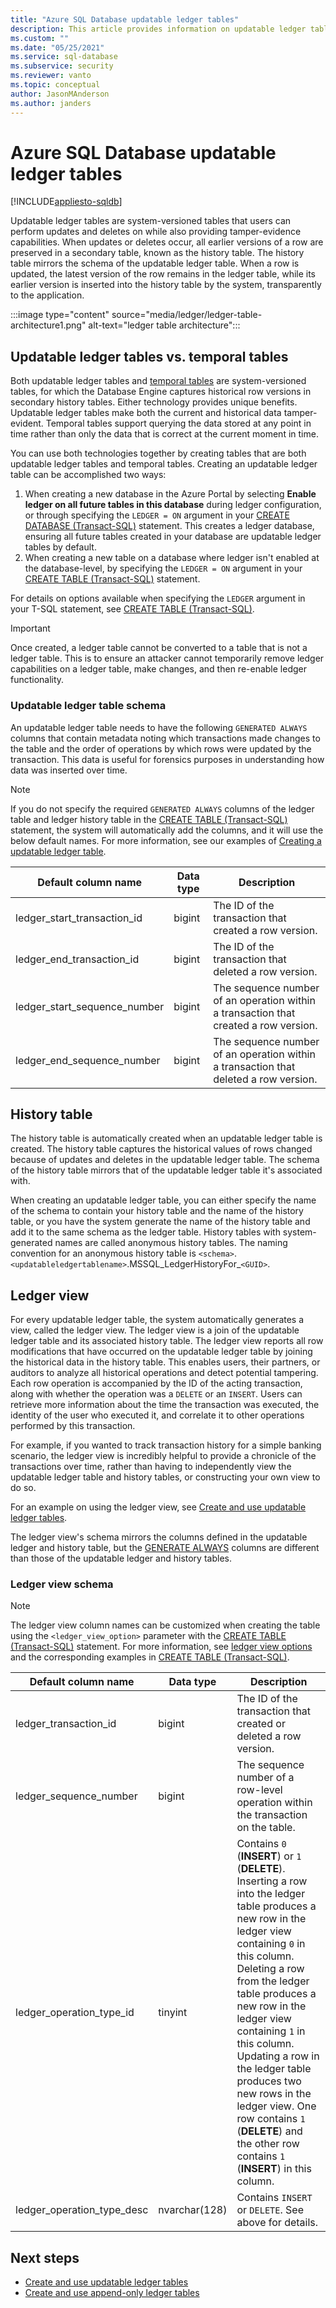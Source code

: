 ```yaml
---
title: "Azure SQL Database updatable ledger tables"
description: This article provides information on updatable ledger tables, ledger schema, and ledger views in Azure SQL Database
ms.custom: ""
ms.date: "05/25/2021"
ms.service: sql-database
ms.subservice: security
ms.reviewer: vanto
ms.topic: conceptual
author: JasonMAnderson
ms.author: janders
---
```


# Azure SQL Database updatable ledger tables

[!INCLUDE[appliesto-sqldb](../includes/appliesto-sqldb.md)]

Updatable ledger tables are system-versioned tables that users can perform updates and deletes on while also providing tamper-evidence capabilities. When updates or deletes occur, all earlier versions of a row are preserved in a secondary table, known as the history table. The history table mirrors the schema of the updatable ledger table. When a row is updated, the latest version of the row remains in the ledger table, while its earlier version is inserted into the history table by the system, transparently to the application. 

:::image type="content" source="media/ledger/ledger-table-architecture1.png" alt-text="ledger table architecture":::

## Updatable ledger tables vs. temporal tables

Both updatable ledger tables and [temporal tables](/sql/relational-databases/tables/temporal-tables) are system-versioned tables, for which the Database Engine captures historical row versions in secondary history tables. Either technology provides unique benefits. Updatable ledger tables make both the current and historical data tamper-evident. Temporal tables support querying the data stored at any point in time rather than only the data that is correct at the current moment in time.

You can use both technologies together by creating tables that are both updatable ledger tables and temporal tables. 
Creating an updatable ledger table can be accomplished two ways:

1. When creating a new database in the Azure Portal by selecting **Enable ledger on all future tables in this database** during ledger configuration, or through specifying the `LEDGER = ON` argument in your [CREATE DATABASE (Transact-SQL)](/sql/t-sql/statements/create-database-transact-sql) statement. This creates a ledger database, ensuring all future tables created in your database are updatable ledger tables by default.
1. When creating a new table on a database where ledger isn't enabled at the database-level, by specifying the `LEDGER = ON` argument in your [CREATE TABLE (Transact-SQL)](/sql/t-sql/statements/create-table-transact-sql) statement.

For details on options available when specifying the `LEDGER` argument in your T-SQL statement, see [CREATE TABLE (Transact-SQL)](/sql/t-sql/statements/create-table-transact-sql).

> [!IMPORTANT]
> Once created, a ledger table cannot be converted to a table that is not a ledger table. This is to ensure an attacker cannot temporarily remove ledger capabilities on a ledger table, make changes, and then re-enable ledger functionality. 

### Updatable ledger table schema

An updatable ledger table needs to have the following `GENERATED ALWAYS` columns that contain metadata noting which transactions made changes to the table and the order of operations by which rows were updated by the transaction.  This data is useful for forensics purposes in understanding how data was inserted over time.

> [!NOTE]
> If you do not specify the required `GENERATED ALWAYS` columns of the ledger table and ledger history table in the [CREATE TABLE (Transact-SQL)](/sql/t-sql/statements/create-table-transact-sql?view=azuresqldb-current&preserve-view=true) statement, the system will automatically add the columns, and it will use the below default names. For more information, see our examples of [Creating a updatable ledger table](/sql/t-sql/statements/create-table-transact-sql?view=azuresqldb-current&preserve-view=true#x-creating-a-updatable-ledger-table).

| Default column name | Data type | Description |
| --- | --- | --- |
| ledger_start_transaction_id | bigint | The ID of the transaction that created a row version. |
| ledger_end_transaction_id | bigint | The ID of the transaction that deleted a row version. |
| ledger_start_sequence_number | bigint | The sequence number of an operation within a transaction that created a row version. |
| ledger_end_sequence_number | bigint | The sequence number of an operation within a transaction that deleted a row version. |

## History table

The history table is automatically created when an updatable ledger table is created. The history table captures the historical values of rows changed because of updates and deletes in the updatable ledger table. The schema of the history table mirrors that of the updatable ledger table it's associated with. 

When creating an updatable ledger table, you can either specify the name of the schema to contain your history table and the name of the history table, or you have the system generate the name of the history table and add it to the same schema as the ledger table. History tables with system-generated names are called anonymous history tables. The naming convention for an anonymous history table is `<schema>`.`<updatableledgertablename>`.MSSQL_LedgerHistoryFor_`<GUID>`.

## Ledger view

For every updatable ledger table, the system automatically generates a view, called the ledger view. The ledger view is a join of the updatable ledger table and its associated history table. The ledger view reports all row modifications that have occurred on the updatable ledger table by joining the historical data in the history table. This enables users, their partners, or auditors to analyze all historical operations and detect potential tampering. Each row operation is accompanied by the ID of the acting transaction, along with whether the operation was a `DELETE` or an `INSERT`. Users can retrieve more information about the time the transaction was executed, the identity of the user who executed it, and correlate it to other operations performed by this transaction.

For example, if you wanted to track transaction history for a simple banking scenario, the ledger view is incredibly helpful to provide a chronicle of the transactions over time, rather than having to independently view the updatable ledger table and history tables, or constructing your own view to do so.

For an example on using the ledger view, see [Create and use updatable ledger tables](ledger-how-to-updatable-ledger-tables.md).

The ledger view's schema mirrors the columns defined in the updatable ledger and history table, but the [GENERATE ALWAYS](/sql/t-sql/statements/create-table-transact-sql#generate-always-columns) columns are different than those of the updatable ledger and history tables.

### Ledger view schema

> [!NOTE]
> The ledger view column names can be customized when creating the table using the `<ledger_view_option>` parameter with the [CREATE TABLE (Transact-SQL)](/sql/t-sql/statements/create-table-transact-sql?view=azuresqldb-current&preserve-view=true) statement. For more information, see [ledger view options](/sql/t-sql/statements/create-table-transact-sql?view=azuresqldb-current&preserve-view=true#ledger-view-options) and the corresponding examples in [CREATE TABLE (Transact-SQL)](/sql/t-sql/statements/create-table-transact-sql?view=azuresqldb-current&preserve-view=true).

| Default column name | Data type | Description |
| --- | --- | --- |
| ledger_transaction_id | bigint | The ID of the transaction that created or deleted a row version. |
| ledger_sequence_number | bigint | The sequence number of a row-level operation within the transaction on the table. |
| ledger_operation_type_id | tinyint | Contains `0` (**INSERT**) or `1` (**DELETE**). Inserting a row into the ledger table produces a new row in the ledger view containing `0` in this column. Deleting a row from the ledger table produces a new row in the ledger view containing `1` in this column. Updating a row in the ledger table produces two new rows in the ledger view. One row contains `1` (**DELETE**) and the other row contains `1` (**INSERT**) in this column. |
| ledger_operation_type_desc | nvarchar(128) | Contains `INSERT` or `DELETE`. See above for details. |

## Next steps
 
- [Create and use updatable ledger tables](ledger-how-to-updatable-ledger-tables.md)
- [Create and use append-only ledger tables](ledger-how-to-append-only-ledger-tables.md) 
